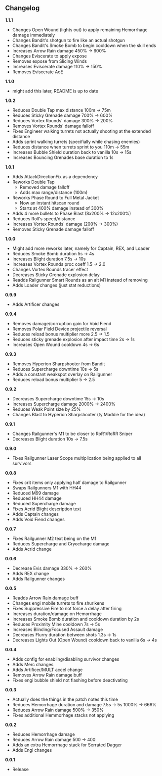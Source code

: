 ## Changelog

**1.1.1**

- Changes Open Wound (lights out) to apply remaining Hemorrhage damage immediately
- Changes Bandit's shotgun to fire like an actual shotgun
- Changes Bandit's Smoke Bomb to begin cooldown when the skill ends
- Increases Arrow Rain damage 450% -> 600%
- Changes Eviscerate to apply expose
- Removes expose from Slicing Winds
- Increases Eviscerate damage 110% -> 150%
- Removes Eviscerate AoE

**1.1.0**

- might add this later, README is up to date

**1.0.2**

- Reduces Double Tap max distance 100m -> 75m
- Reduces Sticky Grenade damage 700% -> 600%
- Reduces Vortex Rounds' damage 300% -> 200%
- Removes Vortex Rounds' damage falloff
- Fixes Engineer walking turrets not actually shooting at the extended distance
- Adds sprint walking turrets (specifially while chasing enemies)
- Reduces distance when turrets sprint to you 110m -> 55m
- Increases Bubble Shield duration back to vanilla 10s -> 15s
- Increases Bouncing Grenades base duration to 1s

**1.0.1**

- Adds AttackDirectionFix as a dependency
- Reworks Double Tap
  - Removed damage falloff
  - Adds max range/distance (100m)
- Reworks Phase Round to Full Metal Jacket
  - Now an instant hitscan round
  - Starts at 400% damage instead of 300%
- Adds 4 more bullets to Phase Blast (8x200% -> 12x200%)
- Reduces Roll's speed/distance
- Increases Vortex Rounds' damage (200% -> 300%)
- Removes Sticky Grenade damage falloff

**1.0.0**

- Might add more reworks later, namely for Captain, REX, and Loader
- Reduces Smoke Bomb duration 5s -> 4s
- Increases Blight duration 7.5s -> 10s
- Increases Vortex Rounds proc coeff 1.5 -> 2.0
- Changes Vortex Rounds tracer effect
- Decreases Sticky Grenade explosion delay
- Readds Railgunner Smart Rounds as an alt M1 instead of removing
- Adds Loader changes (just stat reductions)

**0.9.9**

- Adds Artificer changes

**0.9.4**

- Removes damage/corruption gain for Void Fiend
- Removes Polar Field Device projectile reversal
- Reduces reload bonus multiplier more 2.5 -> 1.5
- Reduces sticky grenade explosion after impact time 2s -> 1s
- Increases Open Wound cooldown 4s -> 6s

**0.9.3**

- Removes Hyperion Sharpshooter from Bandit
- Reduces Supercharge downtime 10s -> 5s
- Adds a constant weakspot overlay on Railgunner
- Reduces reload bonus multiplier 5 -> 2.5

**0.9.2**

- Decreases Supercharge downtime 15s -> 10s
- Increases Supercharge damage 2000% -> 2400%
- Reduces Weak Point size by 25%
- Changes Blast to Hyperion Sharpshooter (ty Maddie for the idea)

**0.9.1**

- Changes Railgunner's M1 to be closer to RoR1/RoRR Sniper
- Decreases Blight duration 10s -> 7.5s

**0.9.0**

- Fixes Railgunner Laser Scope multiplication being applied to all survivors

**0.0.8**

- Fixes crit items only applying half damage to Railgunner
- Swaps Railgunners M1 with HH44
- Reduced M99 damage
- Reduced HH44 damage
- Reduced Supercharge damage
- Fixes Acrid Blight description text
- Adds Captain changes
- Adds Void Fiend changes

**0.0.7**

- Fixes Railgunner M2 text being on the M1
- Reduces Supercharge and Cryocharge damage
- Adds Acrid change

**0.0.6**

- Decrease Evis damage 330% -> 260%
- Adds REX change
- Adds Railgunner changes

**0.0.5**

- Readds Arrow Rain damage buff
- Changes engi mobile turrets to fire shurikens
- Fixes Suppressive Fire to not force a delay after firing
- Increases duration/damage on Hemorrhage
- Increases Smoke Bomb duration and cooldown duration by 2s
- Reduces Proximity Mine cooldown 7s -> 5s
- Increases Blinding/Focused Assault damage
- Decreases Flurry duration between shots 1.3s -> 1s
- Decreases Lights Out (Open Wound) cooldown back to vanilla 6s -> 4s

**0.0.4**

- Adds config for enabling/disabling survivor changes
- Adds Merc changes
- Adds Artificer/MULT accel change
- Removes Arrow Rain damage buff
- Fixes engi bubble shield not flashing before deactivating

**0.0.3**

- Actually does the things in the patch notes this time
- Reduces Hemorrhage duration and damage 7.5s -> 5s 1000% -> 666%
- Reduces Arrow Rain damage 500% -> 350%
- Fixes additional Hemmorhage stacks not applying

**0.0.2**

- Reduces Hemorrhage damage
- Reduces Arrow Rain damage 500 -> 400
- Adds an extra Hemorrhage stack for Serrated Dagger
- Adds Engi changes

**0.0.1**

- Release
